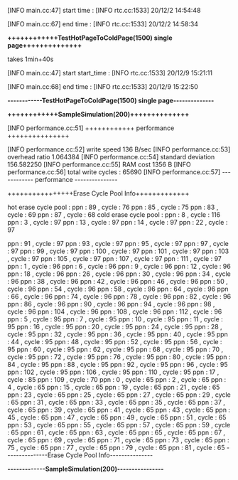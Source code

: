 [INFO main.cc:47] start time : 
[INFO rtc.cc:1533] 20/12/2 14:54:48 

[INFO main.cc:67] end time : 
[INFO rtc.cc:1533] 20/12/2 14:58:34 

**++++++++++++TestHotPageToColdPage(1500) single page++++++++++++++**

takes 1min+40s

[INFO main.cc:47] start start_time : 
[INFO rtc.cc:1533] 20/12/9 15:21:11 

[INFO main.cc:68] end time : 
[INFO rtc.cc:1533] 20/12/9 15:22:50 

**------------TestHotPageToColdPage(1500) single page--------------**



**++++++++++++SampleSimulation(200)++++++++++++++**

[INFO performance.cc:51] ++++++++++++ performance +++++++++++++++

[INFO performance.cc:52] write speed		136 B/sec
[INFO performance.cc:53] overhead ratio		1.064384
[INFO performance.cc:54] standard deviation	156.582250
[INFO performance.cc:55] RAM cost		1356 B
[INFO performance.cc:56] total write cycles : 65690 
[INFO performance.cc:57] ------------ performance ---------------

++++++++++++++++Erase Cycle Pool Info+++++++++++++

hot erase cycle pool : 
ppn : 89 , cycle : 76 
ppn : 85 , cycle : 75 
ppn : 83 , cycle : 69 
ppn : 87 , cycle : 68 
cold erase cycle pool : 
ppn : 8 , cycle : 116 
ppn : 3 , cycle : 97 
ppn : 13 , cycle : 97 
ppn : 14 , cycle : 97 
ppn : 22 , cycle : 97 

ppn : 91 , cycle : 97 
ppn : 93 , cycle : 97 
ppn : 95 , cycle : 97 
ppn : 97 , cycle : 97 
ppn : 99 , cycle : 97 
ppn : 100 , cycle : 97 
ppn : 101 , cycle : 97 
ppn : 103 , cycle : 97 
ppn : 105 , cycle : 97 
ppn : 107 , cycle : 97 
ppn : 111 , cycle : 97 
ppn : 1 , cycle : 96 
ppn : 6 , cycle : 96 
ppn : 9 , cycle : 96 
ppn : 12 , cycle : 96 
ppn : 18 , cycle : 96 
ppn : 26 , cycle : 96 
ppn : 30 , cycle : 96 
ppn : 34 , cycle : 96 
ppn : 38 , cycle : 96 
ppn : 42 , cycle : 96 
ppn : 46 , cycle : 96 
ppn : 50 , cycle : 96 
ppn : 54 , cycle : 96 
ppn : 58 , cycle : 96 
ppn : 64 , cycle : 96 
ppn : 66 , cycle : 96 
ppn : 74 , cycle : 96 
ppn : 78 , cycle : 96 
ppn : 82 , cycle : 96 
ppn : 86 , cycle : 96 
ppn : 90 , cycle : 96 
ppn : 94 , cycle : 96 
ppn : 98 , cycle : 96 
ppn : 104 , cycle : 96 
ppn : 108 , cycle : 96 
ppn : 112 , cycle : 96 
ppn : 5 , cycle : 95 
ppn : 7 , cycle : 95 
ppn : 10 , cycle : 95 
ppn : 11 , cycle : 95 
ppn : 16 , cycle : 95 
ppn : 20 , cycle : 95 
ppn : 24 , cycle : 95 
ppn : 28 , cycle : 95 
ppn : 32 , cycle : 95 
ppn : 36 , cycle : 95 
ppn : 40 , cycle : 95 
ppn : 44 , cycle : 95 
ppn : 48 , cycle : 95 
ppn : 52 , cycle : 95 
ppn : 56 , cycle : 95 
ppn : 60 , cycle : 95 
ppn : 62 , cycle : 95 
ppn : 68 , cycle : 95 
ppn : 70 , cycle : 95 
ppn : 72 , cycle : 95 
ppn : 76 , cycle : 95 
ppn : 80 , cycle : 95 
ppn : 84 , cycle : 95 
ppn : 88 , cycle : 95 
ppn : 92 , cycle : 95 
ppn : 96 , cycle : 95 
ppn : 102 , cycle : 95 
ppn : 106 , cycle : 95 
ppn : 110 , cycle : 95 
ppn : 17 , cycle : 85 
ppn : 109 , cycle : 70 
ppn : 0 , cycle : 65 
ppn : 2 , cycle : 65 
ppn : 4 , cycle : 65 
ppn : 15 , cycle : 65 
ppn : 19 , cycle : 65 
ppn : 21 , cycle : 65 
ppn : 23 , cycle : 65 
ppn : 25 , cycle : 65 
ppn : 27 , cycle : 65 
ppn : 29 , cycle : 65 
ppn : 31 , cycle : 65 
ppn : 33 , cycle : 65 
ppn : 35 , cycle : 65 
ppn : 37 , cycle : 65 
ppn : 39 , cycle : 65 
ppn : 41 , cycle : 65 
ppn : 43 , cycle : 65 
ppn : 45 , cycle : 65 
ppn : 47 , cycle : 65 
ppn : 49 , cycle : 65 
ppn : 51 , cycle : 65 
ppn : 53 , cycle : 65 
ppn : 55 , cycle : 65 
ppn : 57 , cycle : 65 
ppn : 59 , cycle : 65 
ppn : 61 , cycle : 65 
ppn : 63 , cycle : 65 
ppn : 65 , cycle : 65 
ppn : 67 , cycle : 65 
ppn : 69 , cycle : 65 
ppn : 71 , cycle : 65 
ppn : 73 , cycle : 65 
ppn : 75 , cycle : 65 
ppn : 77 , cycle : 65 
ppn : 79 , cycle : 65 
ppn : 81 , cycle : 65 
---------------Erase Cycle Pool Info---------------



**-------------SampleSimulation(200)----------------**